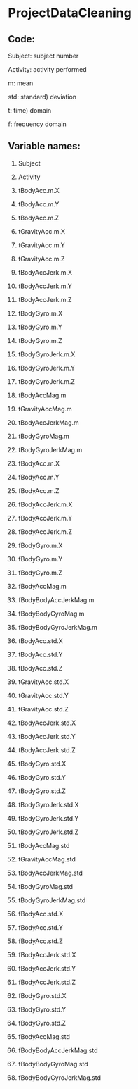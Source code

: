 ProjectDataCleaning
===================

## Code:

Subject: subject number

Activity: activity performed

m: mean

std: standard) deviation

t: time) domain

f: frequency domain


## Variable names:

1) Subject

2) Activity

3) tBodyAcc.m.X

4) tBodyAcc.m.Y

5) tBodyAcc.m.Z

6) tGravityAcc.m.X

7) tGravityAcc.m.Y

8) tGravityAcc.m.Z

9) tBodyAccJerk.m.X

10) tBodyAccJerk.m.Y

11) tBodyAccJerk.m.Z

12) tBodyGyro.m.X

13) tBodyGyro.m.Y

14) tBodyGyro.m.Z

15) tBodyGyroJerk.m.X

16) tBodyGyroJerk.m.Y

17) tBodyGyroJerk.m.Z

18) tBodyAccMag.m

19) tGravityAccMag.m

20) tBodyAccJerkMag.m

21) tBodyGyroMag.m

22) tBodyGyroJerkMag.m

23) fBodyAcc.m.X

24) fBodyAcc.m.Y

25) fBodyAcc.m.Z

26) fBodyAccJerk.m.X

27) fBodyAccJerk.m.Y

28) fBodyAccJerk.m.Z

29) fBodyGyro.m.X

30) fBodyGyro.m.Y

31) fBodyGyro.m.Z

32) fBodyAccMag.m

33) fBodyBodyAccJerkMag.m

34) fBodyBodyGyroMag.m

35) fBodyBodyGyroJerkMag.m

36) tBodyAcc.std.X

37) tBodyAcc.std.Y

38) tBodyAcc.std.Z

39) tGravityAcc.std.X

40) tGravityAcc.std.Y

41) tGravityAcc.std.Z

42) tBodyAccJerk.std.X

43) tBodyAccJerk.std.Y

44) tBodyAccJerk.std.Z

45) tBodyGyro.std.X

46) tBodyGyro.std.Y

47) tBodyGyro.std.Z

48) tBodyGyroJerk.std.X

49) tBodyGyroJerk.std.Y

50) tBodyGyroJerk.std.Z

51) tBodyAccMag.std

52) tGravityAccMag.std

53) tBodyAccJerkMag.std

54) tBodyGyroMag.std

55) tBodyGyroJerkMag.std

56) fBodyAcc.std.X

57) fBodyAcc.std.Y

58) fBodyAcc.std.Z

59) fBodyAccJerk.std.X

60) fBodyAccJerk.std.Y

61) fBodyAccJerk.std.Z

62) fBodyGyro.std.X

63) fBodyGyro.std.Y

64) fBodyGyro.std.Z

65) fBodyAccMag.std

66) fBodyBodyAccJerkMag.std

67) fBodyBodyGyroMag.std

68) fBodyBodyGyroJerkMag.std

